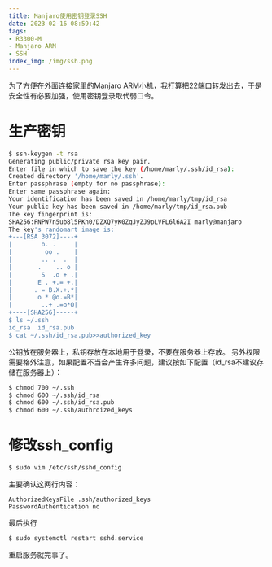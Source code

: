 ```yaml
---
title: Manjaro使用密钥登录SSH
date: 2023-02-16 08:59:42
tags:
- R3300-M
- Manjaro ARM
- SSH
index_img: /img/ssh.png
---
```

为了方便在外面连接家里的Manjaro ARM小机，我打算把22端口转发出去，于是安全性有必要加强，使用密钥登录取代弱口令。
# 生产密钥

```bash
$ ssh-keygen -t rsa
Generating public/private rsa key pair.
Enter file in which to save the key (/home/marly/.ssh/id_rsa):
Created directory '/home/marly/.ssh'.
Enter passphrase (empty for no passphrase):
Enter same passphrase again:
Your identification has been saved in /home/marly/tmp/id_rsa
Your public key has been saved in /home/marly/tmp/id_rsa.pub
The key fingerprint is:
SHA256:FNPW7n5ub8l5PKn0/DZXQ7yK0ZqJyZJ9pLVFL6l6A2I marly@manjaro
The key's randomart image is:
+---[RSA 3072]----+
|        o. .     |
|         oo .    |
|        .. .  .  |
|       .    .. o |
|        S  .o + .|
|       E . +.= +.|
|      . = B.X.+.*|
|       o * @o.=B*|
|        ..+ .=o*O|
+----[SHA256]-----+
$ ls ~/.ssh
id_rsa  id_rsa.pub
$ cat ~/.ssh/id_rsa.pub>>authorized_key
```
公钥放在服务器上，私钥存放在本地用于登录，不要在服务器上存放。
另外权限需要格外注意，如果配置不当会产生许多问题，建议按如下配置（id_rsa不建议存储在服务器上）：
```bash
$ chmod 700 ~/.ssh
$ chmod 600 ~/.ssh/id_rsa
$ chmod 600 ~/.ssh/id_rsa.pub
$ chmod 600 ~/.ssh/authroized_keys
```
# 修改ssh_config
```bash
$ sudo vim /etc/ssh/sshd_config
```
主要确认这两行内容：

```config
AuthorizedKeysFile .ssh/authorized_keys
PasswordAuthentication no
```
最后执行
```bash
$ sudo systemctl restart sshd.service
```
重启服务就完事了。